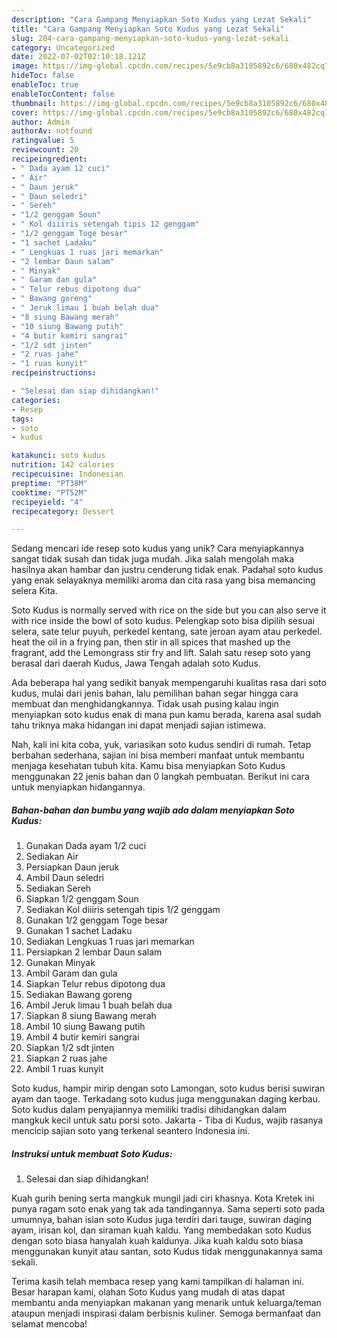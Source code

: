 ```yaml
---
description: "Cara Gampang Menyiapkan Soto Kudus yang Lezat Sekali"
title: "Cara Gampang Menyiapkan Soto Kudus yang Lezat Sekali"
slug: 204-cara-gampang-menyiapkan-soto-kudus-yang-lezat-sekali
category: Uncategorized
date: 2022-07-02T02:10:18.121Z
image: https://img-global.cpcdn.com/recipes/5e9cb8a3105892c6/680x482cq70/soto-kudus-foto-resep-utama.jpg
hideToc: false
enableToc: true
enableTocContent: false
thumbnail: https://img-global.cpcdn.com/recipes/5e9cb8a3105892c6/680x482cq70/soto-kudus-foto-resep-utama.jpg
cover: https://img-global.cpcdn.com/recipes/5e9cb8a3105892c6/680x482cq70/soto-kudus-foto-resep-utama.jpg
author: Admin
authorAv: notfound
ratingvalue: 5
reviewcount: 20
recipeingredient:
- " Dada ayam 12 cuci"
- " Air"
- " Daun jeruk"
- " Daun seledri"
- " Sereh"
- "1/2 genggam Soun"
- " Kol diiiris setengah tipis 12 genggam"
- "1/2 genggam Toge besar"
- "1 sachet Ladaku"
- " Lengkuas 1 ruas jari memarkan"
- "2 lembar Daun salam"
- " Minyak"
- " Garam dan gula"
- " Telur rebus dipotong dua"
- " Bawang goreng"
- " Jeruk limau 1 buah belah dua"
- "8 siung Bawang merah"
- "10 siung Bawang putih"
- "4 butir kemiri sangrai"
- "1/2 sdt jinten"
- "2 ruas jahe"
- "1 ruas kunyit"
recipeinstructions:

- "Selesai dan siap dihidangkan!"
categories:
- Resep
tags:
- soto
- kudus

katakunci: soto kudus 
nutrition: 142 calories
recipecuisine: Indonesian
preptime: "PT38M"
cooktime: "PT52M"
recipeyield: "4"
recipecategory: Dessert

---
```





Sedang mencari ide resep soto kudus yang unik? Cara menyiapkannya sangat tidak susah dan tidak juga mudah. Jika salah mengolah maka hasilnya akan hambar dan justru cenderung tidak enak. Padahal soto kudus yang enak selayaknya memiliki aroma dan cita rasa yang bisa memancing selera Kita.





Soto Kudus is normally served with rice on the side but you can also serve it with rice inside the bowl of soto kudus. Pelengkap soto bisa dipilih sesuai selera, sate telur puyuh, perkedel kentang, sate jeroan ayam atau perkedel. heat the oil in a frying pan, then stir in all spices that mashed up the fragrant, add the Lemongrass stir fry and lift. Salah satu resep soto yang berasal dari daerah Kudus, Jawa Tengah adalah soto Kudus.

Ada beberapa hal yang sedikit banyak mempengaruhi kualitas rasa dari soto kudus, mulai dari jenis bahan, lalu pemilihan bahan segar hingga cara membuat dan menghidangkannya. Tidak usah pusing kalau ingin menyiapkan soto kudus enak di mana pun kamu berada, karena asal sudah tahu triknya maka hidangan ini dapat menjadi sajian istimewa.






Nah, kali ini kita coba, yuk, variasikan soto kudus sendiri di rumah. Tetap berbahan sederhana, sajian ini bisa memberi manfaat untuk membantu menjaga kesehatan tubuh kita. Kamu bisa menyiapkan Soto Kudus menggunakan 22 jenis bahan dan 0 langkah pembuatan. Berikut ini cara untuk menyiapkan hidangannya.

<!--inarticleads1-->

##### Bahan-bahan dan bumbu yang wajib ada dalam menyiapkan Soto Kudus:

1. Gunakan  Dada ayam 1/2 cuci
1. Sediakan  Air
1. Persiapkan  Daun jeruk
1. Ambil  Daun seledri
1. Sediakan  Sereh
1. Siapkan 1/2 genggam Soun
1. Sediakan  Kol diiiris setengah tipis 1/2 genggam
1. Gunakan 1/2 genggam Toge besar
1. Gunakan 1 sachet Ladaku
1. Sediakan  Lengkuas 1 ruas jari memarkan
1. Persiapkan 2 lembar Daun salam
1. Gunakan  Minyak
1. Ambil  Garam dan gula
1. Siapkan  Telur rebus dipotong dua
1. Sediakan  Bawang goreng
1. Ambil  Jeruk limau 1 buah belah dua
1. Siapkan 8 siung Bawang merah
1. Ambil 10 siung Bawang putih
1. Ambil 4 butir kemiri sangrai
1. Siapkan 1/2 sdt jinten
1. Siapkan 2 ruas jahe
1. Ambil 1 ruas kunyit


Soto kudus, hampir mirip dengan soto Lamongan, soto kudus berisi suwiran ayam dan taoge. Terkadang soto kudus juga menggunakan daging kerbau. Soto kudus dalam penyajiannya memiliki tradisi dihidangkan dalam mangkuk kecil untuk satu porsi soto. Jakarta - Tiba di Kudus, wajib rasanya mencicip sajian soto yang terkenal seantero Indonesia ini. 

<!--inarticleads2-->

##### Instruksi untuk membuat Soto Kudus:


1. Selesai dan siap dihidangkan!

Kuah gurih bening serta mangkuk mungil jadi ciri khasnya. Kota Kretek ini punya ragam soto enak yang tak ada tandingannya. Sama seperti soto pada umumnya, bahan isian soto Kudus juga terdiri dari tauge, suwiran daging ayam, irisan kol, dan siraman kuah kaldu. Yang membedakan soto Kudus dengan soto biasa hanyalah kuah kaldunya. Jika kuah kaldu soto biasa menggunakan kunyit atau santan, soto Kudus tidak menggunakannya sama sekali. 

Terima kasih telah membaca resep yang kami tampilkan di halaman ini. Besar harapan kami, olahan Soto Kudus yang mudah di atas dapat membantu anda menyiapkan makanan yang menarik untuk keluarga/teman ataupun menjadi inspirasi dalam berbisnis kuliner. Semoga bermanfaat dan selamat mencoba!
